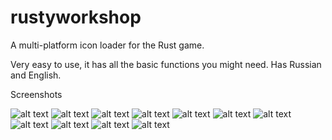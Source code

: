 # rustyworkshop
A multi-platform icon loader for the Rust game.

Very easy to use, it has all the basic functions you might need. Has Russian and English.

Screenshots

![alt text](http://rustyplugin.ru/RustyWorkshop/English/1.jpg)
![alt text](http://rustyplugin.ru/RustyWorkshop/English/2.jpg)
![alt text](http://rustyplugin.ru/RustyWorkshop/English/3.jpg)
![alt text](http://rustyplugin.ru/RustyWorkshop/English/4.jpg)
![alt text](http://rustyplugin.ru/RustyWorkshop/English/5.jpg)
![alt text](http://rustyplugin.ru/RustyWorkshop/English/6.jpg)
![alt text](http://rustyplugin.ru/RustyWorkshop/English/7.jpg)
![alt text](http://rustyplugin.ru/RustyWorkshop/English/8.jpg)
![alt text](http://rustyplugin.ru/RustyWorkshop/English/9.jpg)
![alt text](http://rustyplugin.ru/RustyWorkshop/English/10.jpg)
![alt text](http://rustyplugin.ru/RustyWorkshop/English/11.jpg)

